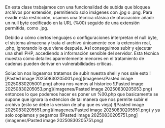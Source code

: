 En esta clase trabajamos con una funcionalidad de subida que bloquea archivos por extensión, permitiendo solo imágenes con .jpg o .png. Para evadir esta restricción, usamos una técnica clásica de ofuscación: añadir un null byte codificado en la URL (%00) seguido de una extensión permitida, como .jpg.

Debido a cómo ciertos lenguajes o configuraciones interpretan el null byte, el sistema almacena y trata el archivo únicamente con la extensión real, .php, ignorando lo que viene después. Así conseguimos subir y ejecutar una shell PHP, accediendo a información sensible del servidor. Esta técnica muestra cómo detalles aparentemente menores en el tratamiento de cadenas pueden derivar en vulnerabilidades críticas.

Solucion
nos logeamos tratamos de subir nuestra shell y nos sale esto
![Pasted image 20250830205001.png](imagenes/Pasted image 20250830205001.png)
ahora nos vamos al historico
![Pasted image 20250830205053.png](imagenes/Pasted image 20250830205053.png)
entonces lo que podemos hacer es poner un %00.php que basicamente se supone que ignora la extencion de tal manera que nos permite subir el archivo (esto se debe la version de php que es vieja)
![Pasted image 20250830205551.png](imagenes/Pasted image 20250830205551.png)
y ya solo copiamos y pegamos
![Pasted image 20250830205751.png](imagenes/Pasted image 20250830205751.png)
